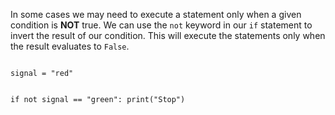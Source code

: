 In some cases we may need to execute a statement only when a given condition is **NOT** true.
We can use the `not` keyword in our `if` statement to invert the result of our condition.
This will execute the statements only when the result evaluates to `False`.

<Editor lang="python">
<code>
signal = "red"

if not signal == "green":
  print("Stop")
</code>
</Editor>
